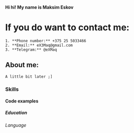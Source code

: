 **Hi hi! My name is Maksim Eskov**
# If you do want to contact me: 
    1. **Phone number:** +375 25 5033466
    2. **Email:** eX3Maq@gmail.com 
    3. **Telegram:** @eXMaq
## About me: 
    A little bit later ;]
### Skills
#### Code examples
##### Education
###### Language